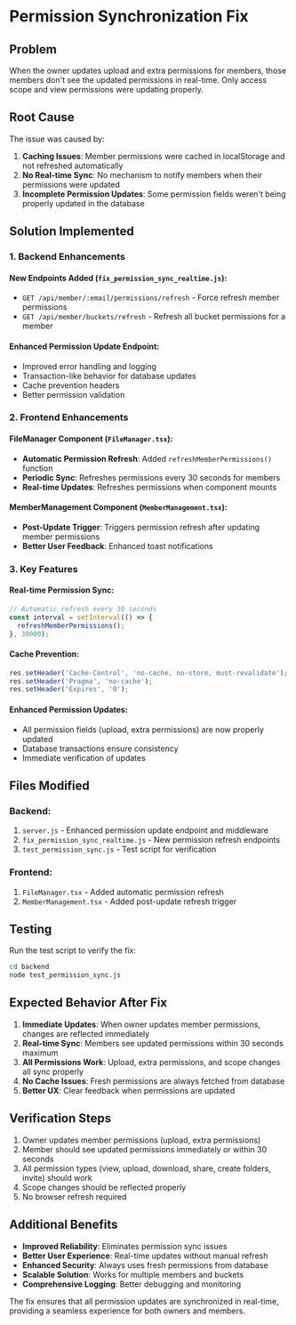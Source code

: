 # Permission Synchronization Fix

## Problem
When the owner updates upload and extra permissions for members, those members don't see the updated permissions in real-time. Only access scope and view permissions were updating properly.

## Root Cause
The issue was caused by:
1. **Caching Issues**: Member permissions were cached in localStorage and not refreshed automatically
2. **No Real-time Sync**: No mechanism to notify members when their permissions were updated
3. **Incomplete Permission Updates**: Some permission fields weren't being properly updated in the database

## Solution Implemented

### 1. Backend Enhancements

#### New Endpoints Added (`fix_permission_sync_realtime.js`):
- `GET /api/member/:email/permissions/refresh` - Force refresh member permissions
- `GET /api/member/buckets/refresh` - Refresh all bucket permissions for a member

#### Enhanced Permission Update Endpoint:
- Improved error handling and logging
- Transaction-like behavior for database updates
- Cache prevention headers
- Better permission validation

### 2. Frontend Enhancements

#### FileManager Component (`FileManager.tsx`):
- **Automatic Permission Refresh**: Added `refreshMemberPermissions()` function
- **Periodic Sync**: Refreshes permissions every 30 seconds for members
- **Real-time Updates**: Refreshes permissions when component mounts

#### MemberManagement Component (`MemberManagement.tsx`):
- **Post-Update Trigger**: Triggers permission refresh after updating member permissions
- **Better User Feedback**: Enhanced toast notifications

### 3. Key Features

#### Real-time Permission Sync:
```javascript
// Automatic refresh every 30 seconds
const interval = setInterval(() => {
  refreshMemberPermissions();
}, 30000);
```

#### Cache Prevention:
```javascript
res.setHeader('Cache-Control', 'no-cache, no-store, must-revalidate');
res.setHeader('Pragma', 'no-cache');
res.setHeader('Expires', '0');
```

#### Enhanced Permission Updates:
- All permission fields (upload, extra permissions) are now properly updated
- Database transactions ensure consistency
- Immediate verification of updates

## Files Modified

### Backend:
1. `server.js` - Enhanced permission update endpoint and middleware
2. `fix_permission_sync_realtime.js` - New permission refresh endpoints
3. `test_permission_sync.js` - Test script for verification

### Frontend:
1. `FileManager.tsx` - Added automatic permission refresh
2. `MemberManagement.tsx` - Added post-update refresh trigger

## Testing

Run the test script to verify the fix:
```bash
cd backend
node test_permission_sync.js
```

## Expected Behavior After Fix

1. **Immediate Updates**: When owner updates member permissions, changes are reflected immediately
2. **Real-time Sync**: Members see updated permissions within 30 seconds maximum
3. **All Permissions Work**: Upload, extra permissions, and scope changes all sync properly
4. **No Cache Issues**: Fresh permissions are always fetched from database
5. **Better UX**: Clear feedback when permissions are updated

## Verification Steps

1. Owner updates member permissions (upload, extra permissions)
2. Member should see updated permissions immediately or within 30 seconds
3. All permission types (view, upload, download, share, create folders, invite) should work
4. Scope changes should be reflected properly
5. No browser refresh required

## Additional Benefits

- **Improved Reliability**: Eliminates permission sync issues
- **Better User Experience**: Real-time updates without manual refresh
- **Enhanced Security**: Always uses fresh permissions from database
- **Scalable Solution**: Works for multiple members and buckets
- **Comprehensive Logging**: Better debugging and monitoring

The fix ensures that all permission updates are synchronized in real-time, providing a seamless experience for both owners and members.